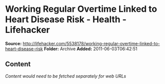 # Working Regular Overtime Linked to Heart Disease Risk - Health - Lifehacker

**Source:** http://lifehacker.com/5538178/working-regular-overtime-linked-to-heart-disease-risk
**Folder:** Archive
**Added:** 2011-06-03T06:42:51




## Content
*Content would need to be fetched separately for web URLs*
